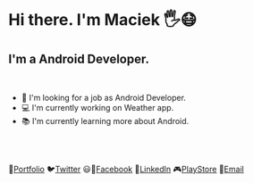 # Hi there. I'm Maciek 🖐️😷

## I'm a Android Developer.

<br>

- 🧑‍ I'm looking for a job as Android Developer.
- ‍💻 I'm currently working on Weather app.
- 📚 I'm currently learning more about Android.

<br>
<br>

🥏[Portfolio][Portfolio]
🐦[Twitter][Twitter]
😃📘[Facebook][Facebook]
👔[LinkedIn][LinkedIn]
🎮[PlayStore][PlayStore]
📧<a href="mailto:nalewajkamaciek@gmail.com"><span class="label">Email</span></a>


[Portfolio]: https://maciejnalewajka.github.io/
[Twitter]: https://twitter.com/Maciej75204469
[Facebook]: https://www.facebook.com/maciek.nalewajka
[LinkedIn]: https://www.linkedin.com/in/maciejnalewajka/
[PlayStore]: https://play.google.com/store/apps/developer?id=Maciej+Nalewajka
